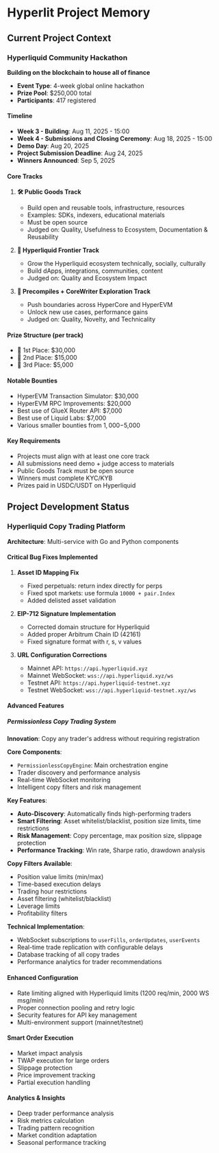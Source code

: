# Hyperlit Project Memory

## Current Project Context

### Hyperliquid Community Hackathon
**Building on the blockchain to house all of finance**

- **Event Type**: 4-week global online hackathon
- **Prize Pool**: $250,000 total
- **Participants**: 417 registered

#### Timeline
- **Week 3 - Building**: Aug 11, 2025 - 15:00
- **Week 4 - Submissions and Closing Ceremony**: Aug 18, 2025 - 15:00
- **Demo Day**: Aug 20, 2025
- **Project Submission Deadline**: Aug 24, 2025
- **Winners Announced**: Sep 5, 2025

#### Core Tracks
1. **🛠️ Public Goods Track**
   - Build open and reusable tools, infrastructure, resources
   - Examples: SDKs, indexers, educational materials
   - Must be open source
   - Judged on: Quality, Usefulness to Ecosystem, Documentation & Reusability

2. **🚀 Hyperliquid Frontier Track** 
   - Grow the Hyperliquid ecosystem technically, socially, culturally
   - Build dApps, integrations, communities, content
   - Judged on: Quality and Ecosystem Impact

3. **🧪 Precompiles + CoreWriter Exploration Track**
   - Push boundaries across HyperCore and HyperEVM
   - Unlock new use cases, performance gains
   - Judged on: Quality, Novelty, and Technicality

#### Prize Structure (per track)
- 🥇 1st Place: $30,000
- 🥈 2nd Place: $15,000  
- 🥉 3rd Place: $5,000

#### Notable Bounties
- HyperEVM Transaction Simulator: $30,000
- HyperEVM RPC Improvements: $20,000
- Best use of GlueX Router API: $7,000
- Best use of Liquid Labs: $7,000
- Various smaller bounties from $1,000-$5,000

#### Key Requirements
- Projects must align with at least one core track
- All submissions need demo + judge access to materials
- Public Goods Track must be open source
- Winners must complete KYC/KYB
- Prizes paid in USDC/USDT on Hyperliquid

## Project Development Status

### Hyperliquid Copy Trading Platform
**Architecture**: Multi-service with Go and Python components

#### Critical Bug Fixes Implemented
1. **Asset ID Mapping Fix**
   - Fixed perpetuals: return index directly for perps
   - Fixed spot markets: use formula `10000 + pair.Index`
   - Added delisted asset validation

2. **EIP-712 Signature Implementation**
   - Corrected domain structure for Hyperliquid
   - Added proper Arbitrum Chain ID (42161)
   - Fixed signature format with r, s, v values

3. **URL Configuration Corrections**
   - Mainnet API: `https://api.hyperliquid.xyz`
   - Mainnet WebSocket: `wss://api.hyperliquid.xyz/ws`
   - Testnet API: `https://api.hyperliquid-testnet.xyz`
   - Testnet WebSocket: `wss://api.hyperliquid-testnet.xyz/ws`

#### Advanced Features

##### Permissionless Copy Trading System
**Innovation**: Copy any trader's address without requiring registration

**Core Components**:
- `PermissionlessCopyEngine`: Main orchestration engine
- Trader discovery and performance analysis
- Real-time WebSocket monitoring
- Intelligent copy filters and risk management

**Key Features**:
- **Auto-Discovery**: Automatically finds high-performing traders
- **Smart Filtering**: Asset whitelist/blacklist, position size limits, time restrictions
- **Risk Management**: Copy percentage, max position size, slippage protection
- **Performance Tracking**: Win rate, Sharpe ratio, drawdown analysis

**Copy Filters Available**:
- Position value limits (min/max)
- Time-based execution delays
- Trading hour restrictions
- Asset filtering (whitelist/blacklist)
- Leverage limits
- Profitability filters

**Technical Implementation**:
- WebSocket subscriptions to `userFills`, `orderUpdates`, `userEvents`
- Real-time trade replication with configurable delays
- Database tracking of all copy trades
- Performance analytics for trader recommendations

#### Enhanced Configuration
- Rate limiting aligned with Hyperliquid limits (1200 req/min, 2000 WS msg/min)
- Proper connection pooling and retry logic
- Security features for API key management
- Multi-environment support (mainnet/testnet)

#### Smart Order Execution
- Market impact analysis
- TWAP execution for large orders
- Slippage protection
- Price improvement tracking
- Partial execution handling

#### Analytics & Insights
- Deep trader performance analysis
- Risk metrics calculation
- Trading pattern recognition
- Market condition adaptation
- Seasonal performance tracking